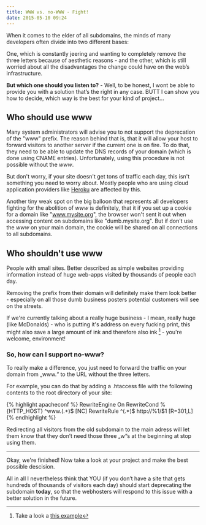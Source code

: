 ```yaml
---
title: WWW vs. no-WWW - Fight!
date: 2015-05-10 09:24
---
```


When it comes to the elder of all subdomains, the minds of many developers often divide into two different bases:

One, which is constantly jeering and wanting to completely remove the three letters because of aesthetic reasons - and the other, which is still worried about all the disadvantages the change could have on the web’s infrastructure.

**But which one should you listen to?** - Well, to be honest, I wont be able to provide you with a solution that’s the right in any case. BUTT I can show you how to decide, which way is the best for your kind of project...

## Who should use www

Many system administrators will advise you to not support the deprecation of the "www" prefix. The reason behind that is, that it will allow your host to forward visitors to another server if the current one is on fire. To do that, they need to be able to update the DNS records of your domain (which is done using CNAME entries). Unfortunately, using this procedure is not possible without the *www*.

But don't worry, if your site doesn't get tons of traffic each day, this isn't something you need to worry about. Mostly people who are using cloud application providers like [Heroku][1] are affected by this.

Another tiny weak spot on the big balloon that represents all developers fighting for the abolition of *www* is definitely, that it if you set up a cookie for a domain like "www.mysite.org", the browser won't sent it out when accessing content on subdomains like "dumb.mysite.org". But if don't use the *www* on your main domain, the cookie will be shared on all connections to all subdomains.

## Who shouldn't use www

People with small sites. Better described as simple websites providing information instead of huge web-apps visited by thousands of people each day.

Removing the prefix from their domain will definitely make them look better - especially on all those dumb business posters potential customers will see on the streets.

If we're currently talking about a really huge business - I mean, really huge (like McDonalds) - who is putting it's address on every fucking print, this might also save a large amount of ink and therefore also ink [^1] - you're welcome, environment!

### So, how can I support no-www?

To really make a difference, you just need to forward the traffic on your domain from „www.“ to the URL without the three letters.

For example, you can do that by adding a .htaccess file with the following contents to the root directory of your site:

{% highlight apacheconf %}
RewriteEngine On
RewriteCond %{HTTP_HOST} ^www.(.+)$ [NC]
RewriteRule ^(.*)$ http://%1/$1 [R=301,L]
{% endhighlight %}

Redirecting all visitors from the old subdomain to the main adress will let them know that they don’t need those three „w“s at the beginning at stop using them.

- - -

Okay, we're finished! Now take a look at your project and make the best possible descision.

All in all I nevertheless think that YOU (if you don’t have a site that gets hundreds of thousands of visitors each day) should start deprecating the subdomain **today**, so that the webhosters will respond to this issue with a better solution in the future.

[1]: https://www.heroku.com

[^1]: Take a look a [this example](http://www.theatlantic.com/politics/archive/2014/04/can-a-teens-idea-to-switch-fonts-save-the-government-400-million/359920/)
